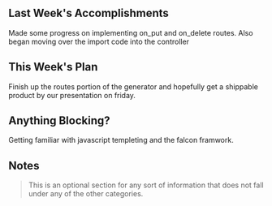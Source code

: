 ## Last Week's Accomplishments
Made some progress on implementing on_put and on_delete routes. Also began moving over the import code into the controller

## This Week's Plan
Finish up the routes portion of the generator and hopefully get a shippable product by our presentation on friday.

## Anything Blocking?
Getting familiar with javascript templeting and the falcon framwork.

## Notes

> This is an optional section for any sort of information that does not fall under any of the other categories.
